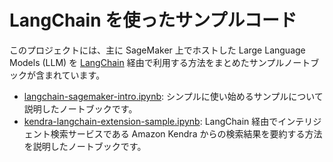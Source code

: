 # LangChain を使ったサンプルコード

このプロジェクトには、主に SageMaker 上でホストした Large Language Models (LLM) を [LangChain](https://github.com/hwchase17/langchain) 経由で利用する方法をまとめたサンプルノートブックが含まれています。  

- [langchain-sagemaker-intro.ipynb](./langchain-sagemaker-intro.ipynb): シンプルに使い始めるサンプルについて説明したノートブックです。
- [kendra-langchain-extension-sample.ipynb](./kendra-langchain-extension-sample.ipynb): LangChain 経由でインテリジェント検索サービスである Amazon Kendra からの検索結果を要約する方法を説明したノートブックです。  

